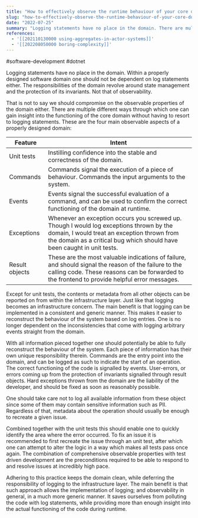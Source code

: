 ```yaml
---
title: "How to effectively observe the runtime behaviour of your core domain"
slug: "how-to-effectively-observe-the-runtime-behaviour-of-your-core-domain"
date: "2022-07-25"
summary: "Logging statements have no place in the domain. There are multiple better alternatives you should use instead!"
references: 
  - '[[202110130000 using-aggregates-in-actor-systems]]'
  - '[[202208050000 boring-complexity]]'
---
```


#software-development #dotnet

Logging statements have no place in the domain. Within a properly designed software domain one should not be dependent on log statements either. The responsibilities of the domain revolve around state management and the protection of its invariants. Not that of observability.

That is not to say we should compromise on the observable properties of the domain either. There are multiple different ways through which one can gain insight into the functioning of the core domain without having to resort to logging statements. These are the four main observable aspects of a properly designed domain:

| Feature        | Intent                                                                                                                                                                                                            |
| -------------- | ----------------------------------------------------------------------------------------------------------------------------------------------------------------------------------------------------------------- |
| Unit tests     | Instilling confidence into the stable and correctness of the domain.                                                                                                                                               |
| Commands       | Commands signal the execution of a piece of behaviour. Commands the input arguments to the system.                                                                                                                                                                                                                  |
| Events         | Events signal the successful evaluation of a command, and can be used to confirm the correct functioning of the domain at runtime.                                                                       |
| Exceptions     | Whenever an exception occurs you screwed up. Though I would log exceptions thrown by the domain, I would treat an exception thrown from the domain as a critical bug which should have been caught in unit tests. |
| Result objects | These are the most valuable indications of failure, and should signal the reason of the failure to the calling code. These reasons can be forwarded to the frontend to provide helpful error messages.            |


Except for unit tests, the contents or metadata from all other objects can be reported on from within the infrastructure layer. Just like that logging becomes an infrastructure concern. The main benefit is that logging can be implemented in a consistent and generic manner. This makes it easier to reconstruct the behaviour of the system based on log entries. One is no longer dependent on the inconsistencies that come with logging arbitrary events straight from the domain.

With all information pieced together one should potentially be able to fully reconstruct the behaviour of the system. Each piece of information has their own unique responsibility therein. Commands are the entry point into the domain, and can be logged as such to indicate the start of an operation. The correct functioning of the code is signalled by events. User-errors, or errors coming up from the protection of invariants signalled through result objects. Hard exceptions thrown from the domain are the liability of the developer, and should be fixed as soon as reasonably possible.

One should take care not to log all available information from these object since some of them may contain sensitive information such as PII. Regardless of that, metadata about the operation should usually be enough to recreate a given issue.

Combined together with the unit tests this should enable one to quickly identify the area where the error occurred. To fix an issue it is recommended to first recreate the issue through an unit test, after which one can attempt to alter the logic in a way which makes all tests pass once again. The combination of comprehensive observable properties with test driven development are the preconditions required to be able to respond to and resolve issues at incredibly high pace.

Adhering to this practice keeps the domain clean, while deferring the responsibility of logging to the infrastructure layer. The main benefit is that such approach allows the implementation of logging; and observability in general, in a much more generic manner. It saves ourselves from polluting the code with log statements, while providing more than enough insight into the actual functioning of the code during runtime.

